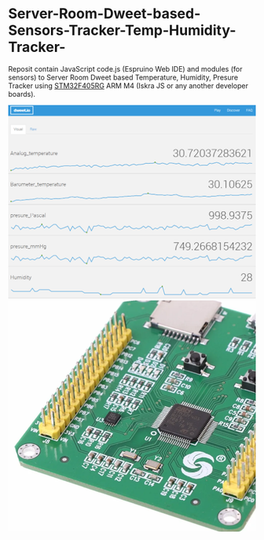 # Server-Room-Dweet-based-Sensors-Tracker-Temp-Humidity-Tracker-
 Reposit contain JavaScript code.js (Espruino Web IDE) and modules (for sensors) to Server Room Dweet based Temperature, Humidity, Presure Tracker using  [STM32F405RG](https://www.st.com/en/microcontrollers-microprocessors/stm32f405rg.html) ARM M4 (Iskra JS or any another developer boards).

 
 ![alt text](https://github.com/Lcrypto/Server-Room-Dweet-based-Sensors-Tracker-Temp-Humidity-Tracker-/blob/main/Dweet_log.png)
 ![alt text](https://github.com/Lcrypto/Server-Room-Dweet-based-Sensors-Tracker-Temp-Humidity-Tracker-/blob/main/stm32-stm32f405.png)
